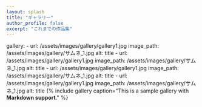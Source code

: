 ```yaml
---
layout: splash
title: "ギャラリー"
author_profile: false
excerpt: "これまでの作品集"
---
```

gallery:
    - url: /assets/images/gallery/gallery1.jpg
      image_path: /assets/images/gallery/サムネ_1.jpg
      alt:
      title
    - url: /assets/images/gallery/gallery1.jpg
      image_path: /assets/images/gallery/サムネ_1.jpg
      alt:
      title
    - url: /assets/images/gallery/gallery1.jpg
      image_path: /assets/images/gallery/サムネ_1.jpg
      alt:
      title
    - url: /assets/images/gallery/gallery1.jpg
      image_path: /assets/images/gallery/サムネ_1.jpg
      alt:
      title
{% include gallery caption="This is a sample gallery with **Markdown support**." %}
<!--
## 部活動
### 体育祭

### 文化祭

### 球技大会

### 小金井公園

### 小北の日常

### ○○遠征

## 個人撮影
### 建築物

### 生き物

### 天体
{% include figure image_path="assets/images/personal/astro/P1010293.JPG" alt="オリオン座" caption="オリオン座 自宅にて撮影" %}
### 人物

### 鉄道
{% include figure image_path="assets/images/personal/railway/PC280072.JPG" alt="八王子駅に停車するHD300形機関車" caption="八王子駅に停車するHD300形機関車" %}
-->
